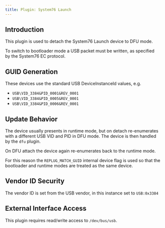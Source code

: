 ```yaml
---
title: Plugin: System76 Launch
---
```


## Introduction

This plugin is used to detach the System76 Launch device to DFU mode.

To switch to bootloader mode a USB packet must be written, as specified by the
System76 EC protocol.

## GUID Generation

These devices use the standard USB DeviceInstanceId values, e.g.

* `USB\VID_3384&PID_0001&REV_0001`
* `USB\VID_3384&PID_0005&REV_0001`
* `USB\VID_3384&PID_0006&REV_0001`

## Update Behavior

The device usually presents in runtime mode, but on detach re-enumerates with a
different USB VID and PID in DFU mode. The device is then handled by the `dfu`
plugin.

On DFU attach the device again re-enumerates back to the runtime mode.

For this reason the `REPLUG_MATCH_GUID` internal device flag is used so that
the bootloader and runtime modes are treated as the same device.

## Vendor ID Security

The vendor ID is set from the USB vendor, in this instance set to `USB:0x3384`

## External Interface Access

This plugin requires read/write access to `/dev/bus/usb`.
